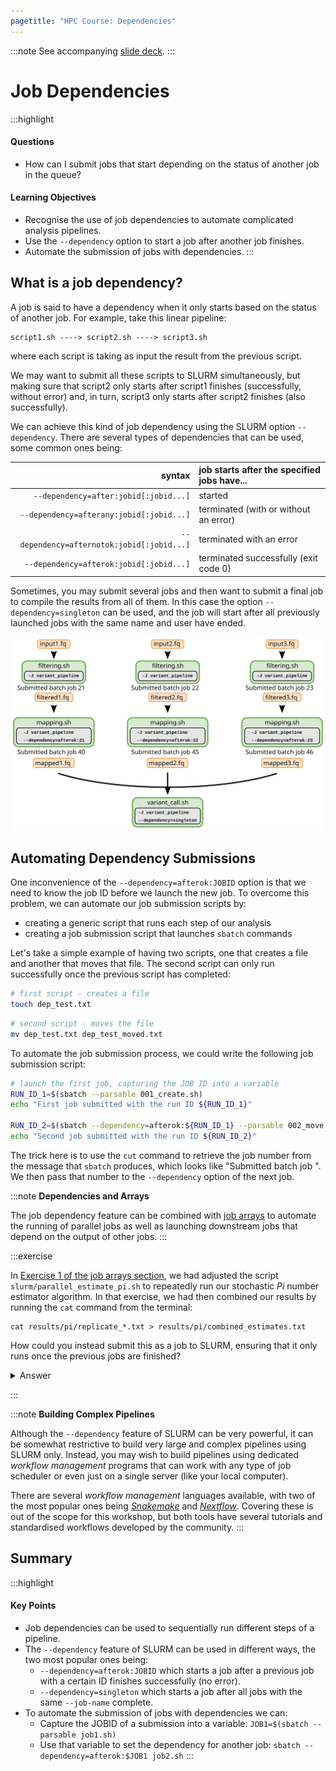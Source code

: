 ```yaml
---
pagetitle: "HPC Course: Dependencies"
---
```


:::note
See accompanying <a href="https://docs.google.com/presentation/d/1KmnSznETddQdRYa6UAXtT-eMOsW7tEwbsOh0fK62c84/edit?usp=sharing" target="_blank">slide deck</a>.
:::

# Job Dependencies

:::highlight
#### Questions

- How can I submit jobs that start depending on the status of another job in the queue?

#### Learning Objectives

- Recognise the use of job dependencies to automate complicated analysis pipelines. 
- Use the `--dependency` option to start a job after another job finishes. 
- Automate the submission of jobs with dependencies.
:::

## What is a job dependency?

A job is said to have a dependency when it only starts based on the status of another job. 
For example, take this linear pipeline: 

```
script1.sh ----> script2.sh ----> script3.sh
```

where each script is taking as input the result from the previous script.

We may want to submit all these scripts to SLURM simultaneously, but making sure that script2 only starts after script1 finishes (successfully, without error) and, in turn, script3 only starts after script2 finishes (also successfully). 

We can achieve this kind of job dependency using the SLURM option `--dependency`. 
There are several types of dependencies that can be used, some common ones being: 

| syntax | job starts after the specified jobs have... |
| -: | :- |
| `--dependency=after:jobid[:jobid...]` | started |
| `--dependency=afterany:jobid[:jobid...]` | terminated (with or without an error) | 
| `--dependency=afternotok:jobid[:jobid...]` | terminated with an error |
| `--dependency=afterok:jobid[:jobid...]` | terminated successfully (exit code 0) |

Sometimes, you may submit several jobs and then want to submit a final job to compile the results from all of them. 
In this case the option `--dependency=singleton` can be used, and the job will start after all previously launched jobs with the same name and user have ended. 

![Example of a pipeline using job dependencies. Each of the first steps of the pipeline (`filtering.sh`) have no dependencies. The second steps of the pipeline (`mapping.sh`) each have a dependency from the previous job; in this case the `--dependency=afterok:JOBID` option is used with `sbatch`. The final step of the pipeline (`variant_call.sh`) depends on all the previous steps being completed; in this case the `--dependency=singleton` is used, which will only start this job when all other jobs with the same name (`-J variant_pipeline`) complete.](images/dependencies.svg)


## Automating Dependency Submissions

One inconvenience of the `--dependency=afterok:JOBID` option is that we need to know the job ID before we launch the new job. 
To overcome this problem, we can automate our job submission scripts by: 

- creating a generic script that runs each step of our analysis
- creating a job submission script that launches `sbatch` commands

Let's take a simple example of having two scripts, one that creates a file and another that moves that file. 
The second script can only run successfully once the previous script has completed:

```bash
# first script - creates a file
touch dep_test.txt
```

```bash
# second script - moves the file
mv dep_test.txt dep_test_moved.txt
```

To automate the job submission process, we could write the following job submission script: 

```bash
# launch the first job, capturing the JOB ID into a variable
RUN_ID_1=$(sbatch --parsable 001_create.sh)
echo "First job submitted with the run ID ${RUN_ID_1}"

RUN_ID_2=$(sbatch --dependency=afterok:${RUN_ID_1} --parsable 002_move.sh)
echo "Second job submitted with the run ID ${RUN_ID_2}"
```

The trick here is to use the `cut` command to retrieve the job number from the message that `sbatch` produces, which looks like "Submitted batch job <ID>".
We then pass that number to the `--dependency` option of the next job.


:::note
**Dependencies and Arrays**

The job dependency feature can be combined with [job arrays](05-job_arrays.html) to automate the running of parallel jobs as well as launching downstream jobs that depend on the output of other jobs.
:::

:::exercise

In [Exercise 1 of the job arrays section](05-job_arrays.html#Job_Arrays), we had adjusted the script `slurm/parallel_estimate_pi.sh` to repeatedly run our stochastic _Pi_ number estimator algorithm. 
In that exercise, we had then combined our results by running the `cat` command from the terminal:

```console
cat results/pi/replicate_*.txt > results/pi/combined_estimates.txt
```

How could you instead submit this as a job to SLURM, ensuring that it only runs once the previous jobs are finished?

<details><summary>Answer</summary>

There are two ways to do this: using `singleton` or `afterok` dependencies. 

----

**Using the `singleton` option**

For this solution, we first need to ensure that we give a job name to our first script `slurm/parallel_estimate_pi.sh` by adding `#SBATCH -J pi_simulations`, for example. 

Then, we could create a new submission script with the following:

```bash
#!/bin/bash
#SBATCH -p training  # name of the partition to run job on
#SBATCH -D /scratch/FIXME/hpc_workshop
#SBATCH -o logs/combine_pi_results.log
#SBATCH -c 1        # number of CPUs. Default: 1
#SBATCH --mem=1G    # RAM memory. Default: 1G
#SBATCH -t 00:10:00 # time for the job HH:MM:SS. Default: 1 min
#SBATCH -J pi_simulations
#SBATCH --dependency=singleton

cat results/pi/replicate_*.txt > results/pi/combined_estimates.txt
```

The two key SBATCH options are `-J pi_simulations` (which would match the job name with the one from the previous script) and `--dependency=singleton` (which will only run the job once all jobs with that same name complete).

----

**Using the `afterok` option**

In this case, we would need to capture the JOBID of the first job and then launch the second job using that ID as its dependency. 

Let's say that the script to combine the results was called `combine_pi.sh`, with the following code: 

```bash
#!/bin/bash
#SBATCH -p training  # name of the partition to run job on
#SBATCH -D /scratch/FIXME/hpc_workshop
#SBATCH -o logs/combine_pi_results.log
#SBATCH -c 1        # number of CPUs. Default: 1
#SBATCH --mem=1G    # RAM memory. Default: 1G
#SBATCH -t 00:10:00 # time for the job HH:MM:SS. Default: 1 min

cat results/pi/replicate_*.txt > results/pi/combined_estimates.txt
```

Note that we do not specify the `--dependency` option within the script.
Instead, we can specify it in a separate command where we capture the JOBID of the first job and then use that for the second job:

```bash
# launch the first job - capture the JOB ID into a variable
JOB1=$(sbatch --parsable slurm/parallel_estimate_pi.sh)

# launch the second job
sbatch  --dependency=afterok:$JOB1  slurm/combine_pi.sh
```

It is also worth noting that, in this case, the first job submits a series of sub-jobs using arrays. 
But all we need to do is use the main JOBID as the dependency, and this will ensure that it only starts when _all_ the job arrays have completed. 

</details>

:::

:::note
**Building Complex Pipelines**

Although the `--dependency` feature of SLURM can be very powerful, it can be somewhat restrictive to build very large and complex pipelines using SLURM only. 
Instead, you may wish to build pipelines using dedicated _workflow management_ programs that can work with any type of job scheduler or even just on a single server (like your local computer). 

There are several _workflow management_ languages available, with two of the most popular ones being [_Snakemake_](https://snakemake.readthedocs.io/en/stable/) and [_Nextflow_](https://www.nextflow.io/).
Covering these is out of the scope for this workshop, but both tools have several tutorials and standardised workflows developed by the community. 
:::

## Summary

:::highlight
#### Key Points

- Job dependencies can be used to sequentially run different steps of a pipeline.
- The `--dependency` feature of SLURM can be used in different ways, the two most popular ones being: 
  - `--dependency=afterok:JOBID` which starts a job after a previous job with a certain ID finishes successfully (no error).
  - `--dependency=singleton` which starts a job after all jobs with the same `--job-name` complete.
- To automate the submission of jobs with dependencies we can:
  - Capture the JOBID of a submission into a variable: `JOB1=$(sbatch --parsable job1.sh)`
  - Use that variable to set the dependency for another job: `sbatch --dependency=afterok:$JOB1 job2.sh`
:::
